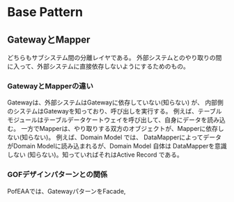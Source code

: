 # Base Pattern

## GatewayとMapper
どちらもサブシステム間の分離レイヤである。
外部システムとのやり取りの間に入って、外部システムに直接依存しないようにするためのもの。
### GatewayとMapperの違い
Gatewayは、外部システムはGatewayに依存していない(知らない) が、 内部側のシステムはGatewayを知っており、呼び出しを実行する。
例えば、テーブルモジュールはテーブルデータケートウェイを呼び出して、自身にデータを読み込む。
一方でMapperは、やり取りする双方のオブジェクトが、Mapperに依存しない(知らない)。
例えば、Domain Model では、 DataMapperによってデータがDomain Modelに読み込まれるが、Domain Model 自体は DataMapperを意識しない (知らない)。知っていればそれはActive Record である。

### GOFデザインパターンとの関係
PofEAAでは、GatewayパターンをFacade, 
<!--stackedit_data:
eyJoaXN0b3J5IjpbMTkwMzI0MzE1MF19
-->